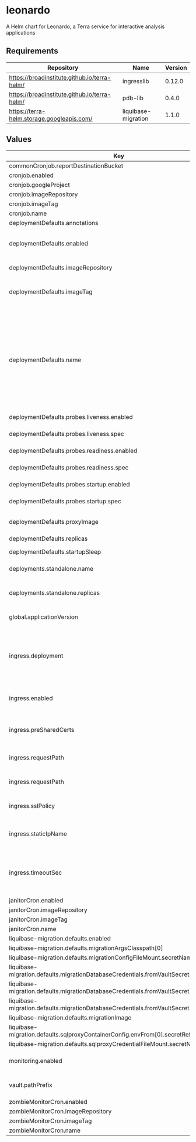 # leonardo

A Helm chart for Leonardo, a Terra service for interactive analysis applications

## Requirements

| Repository | Name | Version |
|------------|------|---------|
| https://broadinstitute.github.io/terra-helm/ | ingresslib | 0.12.0 |
| https://broadinstitute.github.io/terra-helm/ | pdb-lib | 0.4.0 |
| https://terra-helm.storage.googleapis.com/ | liquibase-migration | 1.1.0 |

## Values

| Key | Type | Default | Description |
|-----|------|---------|-------------|
| commonCronjob.reportDestinationBucket | string | `nil` |  |
| cronjob.enabled | bool | `false` |  |
| cronjob.googleProject | string | `nil` |  |
| cronjob.imageRepository | string | `"us.gcr.io/broad-dsp-gcr-public/resource-validator"` |  |
| cronjob.imageTag | string | `"79854b1"` |  |
| cronjob.name | string | `"leonardo-resource-validator-cronjob"` |  |
| deploymentDefaults.annotations | object | `{}` |  |
| deploymentDefaults.enabled | bool | `true` | Whether a declared deployment is enabled. If false, no resources will be created |
| deploymentDefaults.imageRepository | string | `"gcr.io/broad-dsp-gcr-public/leonardo"` | Image repo to pull Leonardo images from |
| deploymentDefaults.imageTag | string | `nil` | Image tag to be used when deploying Pods @default global.applicationVersion |
| deploymentDefaults.name | Required | `nil` | A name for the deployment that will be substituted into resource definitions. Example: `"leonardo-backend"`. The deployment name will be substituted into Deployment and ConfigMap names.   Eg. "leonardo-frontend" -> "leonardo-frontend-deployment", "leonardo-frontend-cm" |
| deploymentDefaults.probes.liveness.enabled | bool | `true` |  |
| deploymentDefaults.probes.liveness.spec | object | `{"failureThreshold":30,"httpGet":{"path":"/version","port":8080},"initialDelaySeconds":15,"periodSeconds":10,"successThreshold":1,"timeoutSeconds":5}` | k8s spec of the liveness probe to deploy, if enabled |
| deploymentDefaults.probes.readiness.enabled | bool | `true` |  |
| deploymentDefaults.probes.readiness.spec | object | `{"failureThreshold":6,"httpGet":{"path":"/status","port":8080},"initialDelaySeconds":15,"periodSeconds":10,"successThreshold":1,"timeoutSeconds":5}` | k8s spec of the readiness probe to deploy, if enabled |
| deploymentDefaults.probes.startup.enabled | bool | `true` |  |
| deploymentDefaults.probes.startup.spec | object | `{"failureThreshold":1080,"httpGet":{"path":"/version","port":8080},"periodSeconds":10,"successThreshold":1,"timeoutSeconds":5}` | k8s spec of the startup probe to deploy, if enabled |
| deploymentDefaults.proxyImage | string | `"broadinstitute/openidc-proxy:tcell_3_1_0"` | Image that the OIDC proxy uses |
| deploymentDefaults.replicas | int | `0` | Number of replicas for the deployment |
| deploymentDefaults.startupSleep | int | `30` |  |
| deployments.standalone.name | string | `"leonardo"` | Name to use for the default standalone Leonardo deployment |
| deployments.standalone.replicas | int | `1` | Number of replicas in the default standalone Leonardo deployment |
| global.applicationVersion | string | `"latest"` | What version of the Leonardo application to deploy |
| ingress.deployment | string | `"leonardo"` | Name of the deployment to associate with the Ingress (should correspond to the "name" field of a deployment, under the deployments key, above) |
| ingress.enabled | bool | `true` | Whether to create Ingress, Service and associated config resources |
| ingress.preSharedCerts | list | `[]` | Array of pre-shared GCP SSL certificate names to associate with the Ingress |
| ingress.requestPath | string | `"/status"` | Request path to which the probe system should connect |
| ingress.requestPath | string | `"/status"` | Request path to which the probe system should connect |
| ingress.sslPolicy | string | `nil` | Name of a GCP SSL policy to associate with the Ingress |
| ingress.staticIpName | string | `nil` | Required. Name of the static IP, allocated in GCP, to associate with the Ingress |
| ingress.timeoutSec | int | `28800` | Load balancer backend timeout (Leonardo has a large backend timeout to support long-lived websockets -- see DDO-132 / IA-1665) |
| janitorCron.enabled | bool | `false` |  |
| janitorCron.imageRepository | string | `"us.gcr.io/broad-dsp-gcr-public/janitor"` |  |
| janitorCron.imageTag | string | `"79854b1"` |  |
| janitorCron.name | string | `"leonardo-janitor-cronjob"` |  |
| liquibase-migration.defaults.enabled | bool | `false` |  |
| liquibase-migration.defaults.migrationArgsClasspath[0] | string | `"$(find /leonardo -name 'leonardo*.jar')"` |  |
| liquibase-migration.defaults.migrationConfigFileMount.secretName | string | `"leonardo-backend-app-ctmpls"` |  |
| liquibase-migration.defaults.migrationDatabaseCredentials.fromVaultSecret.passwordKey | string | `"db_password"` |  |
| liquibase-migration.defaults.migrationDatabaseCredentials.fromVaultSecret.path | string | `nil` |  |
| liquibase-migration.defaults.migrationDatabaseCredentials.fromVaultSecret.usernameKey | string | `"db_user"` |  |
| liquibase-migration.defaults.migrationImage | string | `"gcr.io/broad-dsp-gcr-public/leonardo"` |  |
| liquibase-migration.defaults.sqlproxyContainerConfig.envFrom[0].secretRef.name | string | `"leonardo-backend-sqlproxy-env"` |  |
| liquibase-migration.defaults.sqlproxyCredentialFileMount.secretName | string | `"leonardo-backend-sqlproxy-ctmpls"` |  |
| monitoring.enabled | bool | `true` | Whether to enable Prometheus monitoring for Leonardo pods |
| vault.pathPrefix | string | `nil` | Vault path prefix for secrets. Required if vault.enabled. |
| zombieMonitorCron.enabled | bool | `false` |  |
| zombieMonitorCron.imageRepository | string | `"us.gcr.io/broad-dsp-gcr-public/zombie-monitor"` |  |
| zombieMonitorCron.imageTag | string | `"79854b1"` |  |
| zombieMonitorCron.name | string | `"leonardo-zombie-monitor-cronjob"` |  |
